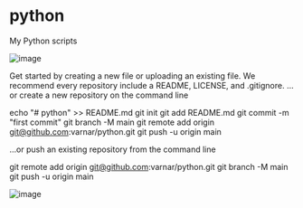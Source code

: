 # python
My Python scripts

![image](https://github.com/user-attachments/assets/900f89ce-73a3-420a-9c5b-ba870797bc21)

Get started by creating a new file or uploading an existing file. We recommend every repository include a README, LICENSE, and .gitignore.
…or create a new repository on the command line

echo "# python" >> README.md
git init
git add README.md
git commit -m "first commit"
git branch -M main
git remote add origin git@github.com:varnar/python.git
git push -u origin main

…or push an existing repository from the command line

git remote add origin git@github.com:varnar/python.git
git branch -M main
git push -u origin main

![image](https://github.com/user-attachments/assets/1cfd3545-ff19-4f8b-bf93-fa2b4e352466)
